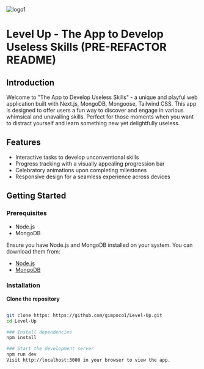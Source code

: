 ![logo1](https://github.com/gimpoco1/Level-Up/assets/128904039/81fa822d-e670-401a-8606-e15e42a8c29e)
# Level Up - The App to Develop Useless Skills (PRE-REFACTOR README)

## Introduction
Welcome to "The App to Develop Useless Skills" - a unique and playful web application built with Next.js, MongoDB, Mongoose, Tailwind CSS.
This app is designed to offer users a fun way to discover and engage in various whimsical and unavailing skills.
Perfect for those moments when you want to distract yourself and learn something new yet delightfully useless.

## Features
- Interactive tasks to develop unconventional skills
- Progress tracking with a visually appealing progression bar
- Celebratory animations upon completing milestones
- Responsive design for a seamless experience across devices

## Getting Started

### Prerequisites
- Node.js
- MongoDB

Ensure you have Node.js and MongoDB installed on your system. You can download them from:
- [Node.js](https://nodejs.org/)
- [MongoDB](https://www.mongodb.com/try/download/community)

### Installation
 **Clone the repository**
   ```bash

   git clone https: https://github.com/gimpoco1/Level-Up.git
   cd Level-Up

### Install dependencies
   npm install

### Start the development server
   npm run dev
Visit http://localhost:3000 in your browser to view the app.



